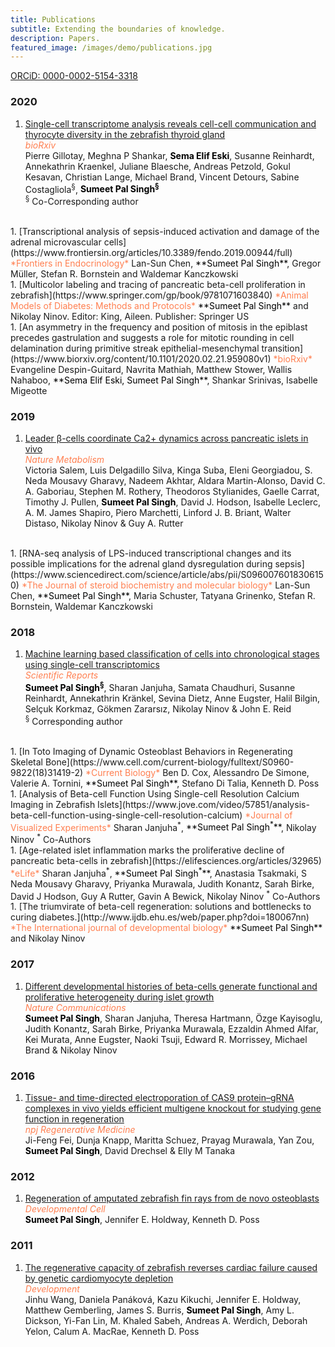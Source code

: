 ```yaml
---
title: Publications
subtitle: Extending the boundaries of knowledge.
description: Papers.
featured_image: /images/demo/publications.jpg
---
```


[ORCiD: 0000-0002-5154-3318](https://orcid.org/0000-0002-5154-3318)

### 2020

1. [Single-cell transcriptome analysis reveals cell-cell communication and thyrocyte diversity in the zebrafish thyroid gland](https://www.biorxiv.org/content/10.1101/2020.01.13.891630v1)  
  <span style="color:coral">*bioRxiv*</span>  
  Pierre Gillotay, Meghna P Shankar, <span style="color:black">**Sema Elif Eski**</span>, Susanne Reinhardt, Annekathrin Kraenkel, Juliane Blaesche, Andreas Petzold, Gokul Kesavan, Christian Lange, Michael Brand, Vincent Detours, Sabine Costagliola<sup>§</sup>, <span style="color:black">**Sumeet Pal Singh<sup>§</sup>**</span>  
  <sup>§</sup> Co-Corresponding author  
  <br/>
1. [Transcriptional analysis of sepsis-induced activation and damage of the adrenal microvascular cells](https://www.frontiersin.org/articles/10.3389/fendo.2019.00944/full)  
  <span style="color:coral">*Frontiers in Endocrinology*</span>  
  Lan-Sun Chen, <span style="color:black">**Sumeet Pal Singh**</span>, Gregor Müller, Stefan R. Bornstein and Waldemar Kanczkowski  
  <br/>
1. [Multicolor labeling and tracing of pancreatic beta-cell proliferation in zebrafish](https://www.springer.com/gp/book/9781071603840)  
  <span style="color:coral">*Animal Models of Diabetes: Methods and Protocols*</span>  
  <span style="color:black">**Sumeet Pal Singh**</span> and Nikolay Ninov. Editor: King, Aileen. Publisher: Springer US  
  <br/>
1. [An asymmetry in the frequency and position of mitosis in the epiblast precedes gastrulation and suggests a role for mitotic rounding in cell delamination during primitive streak epithelial-mesenchymal transition](https://www.biorxiv.org/content/10.1101/2020.02.21.959080v1)
  <span style="color:coral">*bioRxiv*</span>  
  Evangeline Despin-Guitard,  Navrita Mathiah,  Matthew Stower,  Wallis Nahaboo,  <span style="color:black">**Sema Elif Eski, Sumeet Pal Singh**</span>, Shankar Srinivas, Isabelle Migeotte


### 2019

1. [Leader β-cells coordinate Ca2+ dynamics across pancreatic islets in vivo](https://www.nature.com/articles/s42255-019-0075-2)  
  <span style="color:coral">*Nature Metabolism*</span>  
  Victoria Salem, Luis Delgadillo Silva, Kinga Suba, Eleni Georgiadou, S. Neda Mousavy Gharavy, Nadeem Akhtar, Aldara Martin-Alonso, David C. A. Gaboriau, Stephen M. Rothery, Theodoros Stylianides, Gaelle Carrat, Timothy J. Pullen, <span style="color:black">**Sumeet Pal Singh**</span>, David J. Hodson, Isabelle Leclerc, A. M. James Shapiro, Piero Marchetti, Linford J. B. Briant, Walter Distaso, Nikolay Ninov & Guy A. Rutter  
  <br/> 
1. [RNA-seq analysis of LPS-induced transcriptional changes and its possible implications for the adrenal gland dysregulation during sepsis](https://www.sciencedirect.com/science/article/abs/pii/S0960076018306150)  
  <span style="color:coral">*The Journal of steroid biochemistry and molecular biology*</span>  
  Lan-Sun Chen, <span style="color:black">**Sumeet Pal Singh**</span>, Maria Schuster, Tatyana Grinenko, Stefan R. Bornstein, Waldemar Kanczkowski
  
### 2018

1. [Machine learning based classification of cells into chronological stages using single-cell transcriptomics](https://www.nature.com/articles/s41598-018-35218-5)  
  <span style="color:coral">*Scientific Reports*</span>  
  <span style="color:black">**Sumeet Pal Singh<sup>§</sup>**</span>, Sharan Janjuha, Samata Chaudhuri, Susanne Reinhardt, Annekathrin Kränkel, Sevina Dietz, Anne Eugster, Halil Bilgin, Selçuk Korkmaz, Gökmen Zararsız, Nikolay Ninov & John E. Reid  
  <sup>§</sup> Corresponding author  
  <br/>
1. [In Toto Imaging of Dynamic Osteoblast Behaviors in Regenerating Skeletal Bone](https://www.cell.com/current-biology/fulltext/S0960-9822(18)31419-2)  
  <span style="color:coral">*Current Biology*</span>  
  Ben D. Cox, Alessandro De Simone, Valerie A. Tornini, <span style="color:black">**Sumeet Pal Singh**</span>, Stefano Di Talia, Kenneth D. Poss  
  <br/>
1. [Analysis of Beta-cell Function Using Single-cell Resolution Calcium Imaging in Zebrafish Islets](https://www.jove.com/video/57851/analysis-beta-cell-function-using-single-cell-resolution-calcium)  
  <span style="color:coral">*Journal of Visualized Experiments*</span>  
  Sharan Janjuha<sup>*</sup>, <span style="color:black">**Sumeet Pal Singh<sup>*</sup>**</span>, Nikolay Ninov  
  <sup>*</sup> Co-Authors  
  <br/>
1. [Age-related islet inflammation marks the proliferative decline of pancreatic beta-cells in zebrafish](https://elifesciences.org/articles/32965)  
  <span style="color:coral">*eLife*</span>    
  Sharan Janjuha<sup>*</sup>, <span style="color:black">**Sumeet Pal Singh<sup>*</sup>**</span>, Anastasia Tsakmaki, S Neda Mousavy Gharavy, Priyanka Murawala, Judith Konantz, Sarah Birke, David J Hodson, Guy A Rutter, Gavin A Bewick, Nikolay Ninov  
  <sup>*</sup> Co-Authors  
  <br/>
1. [The triumvirate of beta-cell regeneration: solutions and bottlenecks to curing diabetes.](http://www.ijdb.ehu.es/web/paper.php?doi=180067nn)  
  <span style="color:coral">*The International journal of developmental biology*</span>      
  <span style="color:black">**Sumeet Pal Singh**</span> and Nikolay Ninov  
  
### 2017

1. [Different developmental histories of beta-cells generate functional and proliferative heterogeneity during islet growth](https://www.nature.com/articles/s41467-017-00461-3)  
  <span style="color:coral">*Nature Communications*</span>    
  <span style="color:black">**Sumeet Pal Singh**</span>, Sharan Janjuha, Theresa Hartmann, Özge Kayisoglu, Judith Konantz, Sarah Birke, Priyanka Murawala, Ezzaldin Ahmed Alfar, Kei Murata, Anne Eugster, Naoki Tsuji, Edward R. Morrissey, Michael Brand & Nikolay Ninov  
  
### 2016

1. [Tissue- and time-directed electroporation of CAS9 protein–gRNA complexes in vivo yields efficient multigene knockout for studying gene function in regeneration](https://www.nature.com/articles/npjregenmed20162)  
  <span style="color:coral">*npj Regenerative Medicine*</span>  
  Ji-Feng Fei, Dunja Knapp, Maritta Schuez, Prayag Murawala, Yan Zou, <span style="color:black">**Sumeet Pal Singh**</span>, David Drechsel & Elly M Tanaka    
  
### 2012

1. [Regeneration of amputated zebrafish fin rays from de novo osteoblasts](https://www.cell.com/developmental-cell/fulltext/S1534-5807(12)00129-3)  
  <span style="color:coral">*Developmental Cell*</span>  
  <span style="color:black">**Sumeet Pal Singh**</span>, Jennifer E. Holdway, Kenneth D. Poss   
  
### 2011

1. [The regenerative capacity of zebrafish reverses cardiac failure caused by genetic cardiomyocyte depletion](https://dev.biologists.org/content/138/16/3421)  
  <span style="color:coral">*Development*</span>  
  Jinhu Wang, Daniela Panáková, Kazu Kikuchi, Jennifer E. Holdway, Matthew Gemberling, James S. Burris, <span style="color:black">**Sumeet Pal Singh**</span>, Amy L. Dickson, Yi-Fan Lin, M. Khaled Sabeh, Andreas A. Werdich, Deborah Yelon, Calum A. MacRae, Kenneth D. Poss      